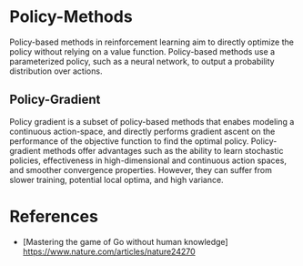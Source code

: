# Policy-Methods

Policy-based methods in reinforcement learning aim to directly optimize the policy without relying on a value function. Policy-based methods use a parameterized policy, such as a neural network, to output a probability distribution over actions. 

## Policy-Gradient

Policy gradient is a subset of policy-based methods that enabes modeling a continuous action-space, and directly performs gradient ascent on the performance of the objective function to find the optimal policy. Policy-gradient methods offer advantages such as the ability to learn stochastic policies, effectiveness in high-dimensional and continuous action spaces, and smoother convergence properties. However, they can suffer from slower training, potential local optima, and high variance.

# References
- [Mastering the game of Go without human knowledge] https://www.nature.com/articles/nature24270